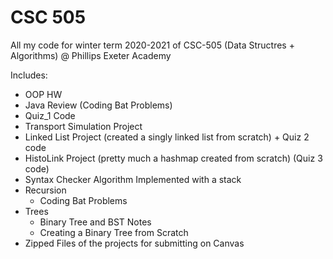 # CSC 505
 All my code for winter term 2020-2021 of CSC-505 (Data Structres + Algorithms) @ Phillips Exeter Academy

Includes:
 - OOP HW  <br/>
 - Java Review (Coding Bat Problems) <br/>
 - Quiz_1 Code <br/>
 - Transport Simulation Project
 - Linked List Project (created a singly linked list from scratch) + Quiz 2 code 
 - HistoLink Project (pretty much a hashmap created from scratch) (Quiz 3 code)
 - Syntax Checker Algorithm Implemented with a stack
 - Recursion
   - Coding Bat Problems
 - Trees
   - Binary Tree and BST Notes
   - Creating a Binary Tree from Scratch
 - Zipped Files of the projects for submitting on Canvas


